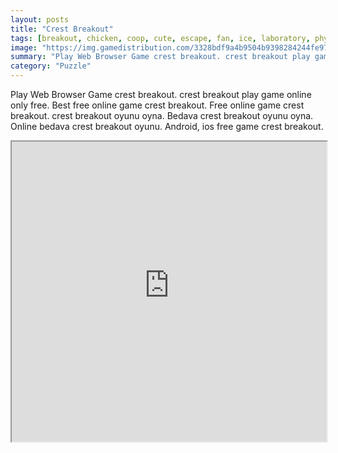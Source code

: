 ```yaml
---
layout: posts
title: "Crest Breakout"
tags: [breakout, chicken, coop, cute, escape, fan, ice, laboratory, physics, free, online, games, oyna, game, free, games, play, play, games]
image: "https://img.gamedistribution.com/3328bdf9a4b9504b9398284244fe97c2.jpg"
summary: "Play Web Browser Game crest breakout. crest breakout play game online only free. Best free online game crest breakout. Free online game crest breakout. crest breakout oyunu oyna. Bedava crest breakout oyunu oyna. Online bedava crest breakout oyunu. Android, ios free game crest breakout."
category: "Puzzle"
---
```


Play Web Browser Game crest breakout. crest breakout play game online only free. Best free online game crest breakout. Free online game crest breakout. crest breakout oyunu oyna. Bedava crest breakout oyunu oyna. Online bedava crest breakout oyunu. Android, ios free game crest breakout.

<iframe width="100%" height="480px;" src="https://flash.gamedistribution.com?game=3328bdf9a4b9504b9398284244fe97c2"></iframe>
